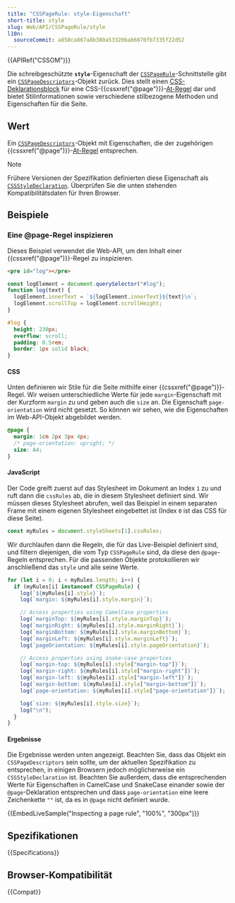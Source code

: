 ```yaml
---
title: "CSSPageRule: style-Eigenschaft"
short-title: style
slug: Web/API/CSSPageRule/style
l10n:
  sourceCommit: a850ca867a8b380a53320bab6870fb7335f22d52
---
```


{{APIRef("CSSOM")}}

Die schreibgeschützte **`style`**-Eigenschaft der [`CSSPageRule`](/de/docs/Web/API/CSSPageRule)-Schnittstelle gibt ein [`CSSPageDescriptors`](/de/docs/Web/API/CSSPageDescriptors)-Objekt zurück.
Dies stellt einen [CSS-Deklarationsblock](/de/docs/Web/API/CSS_Object_Model/CSS_Declaration_Block) für eine CSS-{{cssxref("@page")}}-[At-Regel](/de/docs/Web/CSS/CSS_syntax/At-rule) dar und bietet Stilinformationen sowie verschiedene stilbezogene Methoden und Eigenschaften für die Seite.

## Wert

Ein [`CSSPageDescriptors`](/de/docs/Web/API/CSSPageDescriptors)-Objekt mit Eigenschaften, die der zugehörigen {{cssxref("@page")}}-[At-Regel](/de/docs/Web/CSS/CSS_syntax/At-rule) entsprechen.

> [!NOTE]
> Frühere Versionen der Spezifikation definierten diese Eigenschaft als [`CSSStyleDeclaration`](/de/docs/Web/API/CSSStyleDeclaration).
> Überprüfen Sie die unten stehenden Kompatibilitätsdaten für Ihren Browser.

## Beispiele

### Eine @page-Regel inspizieren

Dieses Beispiel verwendet die Web-API, um den Inhalt einer {{cssxref("@page")}}-Regel zu inspizieren.

```html hidden
<pre id="log"></pre>
```

```js hidden
const logElement = document.querySelector("#log");
function log(text) {
  logElement.innerText = `${logElement.innerText}${text}\n`;
  logElement.scrollTop = logElement.scrollHeight;
}
```

```css hidden
#log {
  height: 230px;
  overflow: scroll;
  padding: 0.5rem;
  border: 1px solid black;
}
```

#### CSS

Unten definieren wir Stile für die Seite mithilfe einer {{cssxref("@page")}}-Regel.
Wir weisen unterschiedliche Werte für jede `margin`-Eigenschaft mit der Kurzform `margin` zu und geben auch die `size` an.
Die Eigenschaft `page-orientation` wird nicht gesetzt.
So können wir sehen, wie die Eigenschaften im Web-API-Objekt abgebildet werden.

```css
@page {
  margin: 1cm 2px 3px 4px;
  /* page-orientation: upright; */
  size: A4;
}
```

#### JavaScript

Der Code greift zuerst auf das Stylesheet im Dokument an Index `1` zu und ruft dann die `cssRules` ab, die in diesem Stylesheet definiert sind.
Wir müssen dieses Stylesheet abrufen, weil das Beispiel in einem separaten Frame mit einem eigenen Stylesheet eingebettet ist (Index `0` ist das CSS für diese Seite).

```js
const myRules = document.styleSheets[1].cssRules;
```

Wir durchlaufen dann die Regeln, die für das Live-Beispiel definiert sind, und filtern diejenigen, die vom Typ `CSSPageRule` sind, da diese den `@page`-Regeln entsprechen.
Für die passenden Objekte protokollieren wir anschließend das `style` und alle seine Werte.

```js
for (let i = 0; i < myRules.length; i++) {
  if (myRules[i] instanceof CSSPageRule) {
    log(`${myRules[i].style}`);
    log(`margin: ${myRules[i].style.margin}`);

    // Access properties using CamelCase properties
    log(`marginTop: ${myRules[i].style.marginTop}`);
    log(`marginRight: ${myRules[i].style.marginRight}`);
    log(`marginBottom: ${myRules[i].style.marginBottom}`);
    log(`marginLeft: ${myRules[i].style.marginLeft}`);
    log(`pageOrientation: ${myRules[i].style.pageOrientation}`);

    // Access properties using snake-case properties
    log(`margin-top: ${myRules[i].style["margin-top"]}`);
    log(`margin-right: ${myRules[i].style["margin-right"]}`);
    log(`margin-left: ${myRules[i].style["margin-left"]}`);
    log(`margin-bottom: ${myRules[i].style["margin-bottom"]}`);
    log(`page-orientation: ${myRules[i].style["page-orientation"]}`);

    log(`size: ${myRules[i].style.size}`);
    log("\n");
  }
}
```

#### Ergebnisse

Die Ergebnisse werden unten angezeigt.
Beachten Sie, dass das Objekt ein `CSSPageDescriptors` sein sollte, um der aktuellen Spezifikation zu entsprechen, in einigen Browsern jedoch möglicherweise ein `CSSStyleDeclaration` ist.
Beachten Sie außerdem, dass die entsprechenden Werte für Eigenschaften in CamelCase und SnakeCase einander sowie der `@page`-Deklaration entsprechen und dass `page-orientation` eine leere Zeichenkette `""` ist, da es in `@page` nicht definiert wurde.

{{EmbedLiveSample("Inspecting a page rule", "100%", "300px")}}

## Spezifikationen

{{Specifications}}

## Browser-Kompatibilität

{{Compat}}
